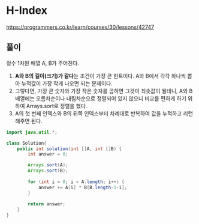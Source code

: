 # H-Index

https://programmers.co.kr/learn/courses/30/lessons/42747

## 풀이

정수 1차원 배열 A, B가 주어진다.

1. **A와 B의 길이(크기)가 같다**는 조건이 가장 큰 힌트이다. A와 B에서 각각 하나씩 뽑아 누적값이 가장 작게 나오면 되는 문제이다.
2. 그렇다면, 가장 큰 숫자와 가장 작은 숫자를 곱하면 그것이 최솟값이 될테니, A와 B 배열에는 오름차순이나 내림차순으로 정렬되어 있지 않으니 비교를 편하게 하기 위하여 Arrays.sort로 정렬을 했다.
3. A의 첫 번째 인덱스와 B의 뒤쪽 인덱스부터 차례대로 반복하여 값을 누적하고 리턴해주면 된다.

```java
import java.util.*;

class Solution{
    public int solution(int []A, int []B) {
        int answer = 0;

        Arrays.sort(A);
        Arrays.sort(B);
        
        for (int i = 0; i < A.length; i++) {
			answer += A[i] * B[B.length-1-i];
		}
        
        return answer;
    }
}
```